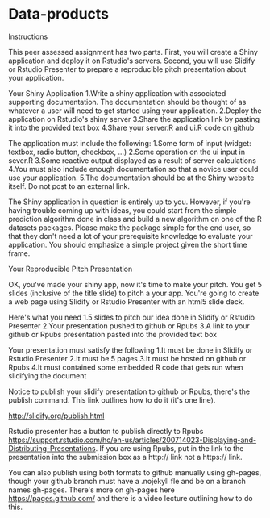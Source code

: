 # Data-products

Instructions

This peer assessed assignment has two parts. First, you will create a Shiny application and deploy it on Rstudio's servers. Second, you will use Slidify or Rstudio Presenter to prepare a reproducible pitch presentation about your application.

Your Shiny Application
1.Write a shiny application with associated supporting documentation. The documentation should be thought of as whatever a user will need to get started using your application.
2.Deploy the application on Rstudio's shiny server
3.Share the application link by pasting it into the provided text box
4.Share your server.R and ui.R code on github

The application must include the following:
1.Some form of input (widget: textbox, radio button, checkbox, ...)
2.Some operation on the ui input in sever.R
3.Some reactive output displayed as a result of server calculations
4.You must also include enough documentation so that a novice user could use your application.
5.The documentation should be at the Shiny website itself. Do not post to an external link.

The Shiny application in question is entirely up to you. However, if you're having trouble coming up with ideas, you could start from the simple prediction algorithm done in class and build a new algorithm on one of the R datasets packages. Please make the package simple for the end user, so that they don't need a lot of your prerequisite knowledge to evaluate your application. You should emphasize a simple project given the short time frame.

Your Reproducible Pitch Presentation

OK, you've made your shiny app, now it's time to make your pitch. You get 5 slides (inclusive of the title slide) to pitch a your app. You're going to create a web page using Slidify or Rstudio Presenter with an html5 slide deck.

Here's what you need
1.5 slides to pitch our idea done in Slidify or Rstudio Presenter
2.Your presentation pushed to github or Rpubs
3.A link to your github or Rpubs presentation pasted into the provided text box

Your presentation must satisfy the following
1.It must be done in Slidify or Rstudio Presenter
2.It must be 5 pages
3.It must be hosted on github or Rpubs
4.It must contained some embedded R code that gets run when slidifying the document

Notice to publish your slidify presentation to github or Rpubs, there's the publish command. This link outlines how to do it (it's one line). 

http://slidify.org/publish.html

Rstudio presenter has a button to publish directly to Rpubs https://support.rstudio.com/hc/en-us/articles/200714023-Displaying-and-Distributing-Presentations. If you are using Rpubs, put in the link to the presentation into the submission box as a http:// link not a https:// link.

You can also publish using both formats to github manually using gh-pages, though your github branch must have a .nojekyll fle and be on a branch names gh-pages. There's more on gh-pages here https://pages.github.com/ and there is a video lecture outlining how to do this.
